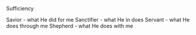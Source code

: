Sufficiency


Savior - what He did for me
Sanctifier - what He in does
Servant - what He does through me
Shepherd - what He does with me
